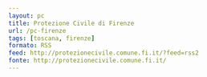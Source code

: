 ```yaml
---
layout: pc
title: Protezione Civile di Firenze
url: /pc-firenze
tags: [toscana, firenze]
formato: RSS
feed: http://protezionecivile.comune.fi.it/?feed=rss2
fonte: http://protezionecivile.comune.fi.it/
---
```

